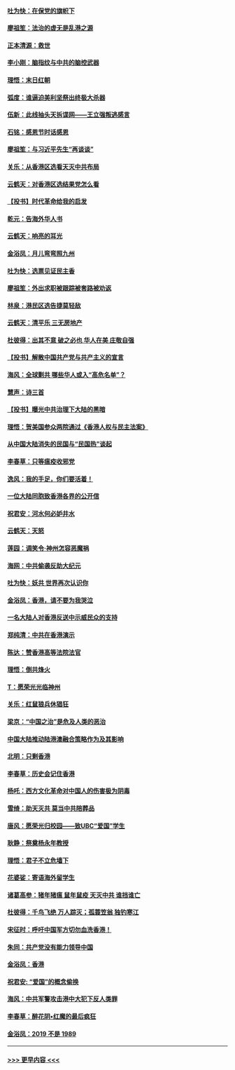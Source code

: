 #### [吐为快：在保党的旗帜下](../pages/nsc993/n11691188.md?t=11302211) 
#### [廖祖笙：法治的虚无是乱港之源](../pages/nsc993/n11690605.md?t=11302211) 
#### [正本清源：救世](../pages/nsc993/n11689134.md?t=11302211) 
#### [李小刚：脑指纹与中共的脑控武器](../pages/nsc993/n11688900.md?t=11302211) 
#### [理悟：末日红朝](../pages/nsc993/n11688829.md?t=11302211) 
#### [弧度：谁逼迫美利坚祭出终极大杀器](../pages/nsc993/n11688735.md?t=11302211) 
#### [伍新：此线抽头天拆谍网——王立强叛逃感言](../pages/nsc993/n11687981.md?t=11302211) 
#### [石铭：感恩节时话感恩](../pages/nsc993/n11687568.md?t=11302211) 
#### [廖祖笙：与习近平先生“再谈谈”](../pages/nsc993/n11687005.md?t=11302211) 
#### [关乐：从香港区选看天灭中共布局](../pages/nsc993/n11686647.md?t=11302211) 
#### [云鹤天：对香港区选结果党怎么看](../pages/nsc993/n11686216.md?t=11302211) 
#### [【投书】时代革命给我的启发](../pages/nsc993/n11684287.md?t=11302211) 
#### [乾元：告海外华人书](../pages/nsc993/n11684044.md?t=11302211) 
#### [云鹤天：响亮的耳光](../pages/nsc993/n11684254.md?t=11302211) 
#### [金浴凤：月儿弯弯照九州](../pages/nsc993/n11684231.md?t=11302211) 
#### [吐为快：选票见证民主香](../pages/nsc993/n11684206.md?t=11302211) 
#### [廖祖笙：外出求职被跟踪被套路被劝返](../pages/nsc993/n11683874.md?t=11302211) 
#### [林泉：港民区选告捷莫轻敌](../pages/nsc993/n11683930.md?t=11302211) 
#### [云鹤天：清平乐 三无房地产](../pages/nsc993/n11681521.md?t=11302211) 
#### [杜彼得：出其不意 破之必也 华人在美 庄敬自强](../pages/nsc993/n11679554.md?t=11302211) 
#### [【投书】解散中国共产党与共产主义的宣言](../pages/nsc993/n11679177.md?t=11302211) 
#### [海风：全球剿共 哪些华人或入“高危名单”？](../pages/nsc993/n11678617.md?t=11302211) 
#### [慧声：诗三首](../pages/nsc993/n11678848.md?t=11302211) 
#### [【投书】曝光中共治理下大陆的黑暗](../pages/nsc993/n11678674.md?t=11302211) 
#### [理悟：贺美国参众两院通过《香港人权与民主法案》](../pages/nsc993/n11678104.md?t=11302211) 
#### [从中国大陆消失的民国与“民国热”谈起](../pages/nsc993/n11678075.md?t=11302211) 
#### [李春草：只等瘟疫收邪党](../pages/nsc993/n11677308.md?t=11302211) 
#### [逸风：我的手足，你们要活着！](../pages/nsc993/n11676352.md?t=11302211) 
#### [一位大陆同胞致香港各界的公开信](../pages/nsc993/n11675761.md?t=11302211) 
#### [祝君安：河水何必妒井水](../pages/nsc993/n11675746.md?t=11302211) 
#### [云鹤天：天怒](../pages/nsc993/n11675718.md?t=11302211) 
#### [莲园：调笑令‧神州怎容恶魔祸](../pages/nsc993/n11675648.md?t=11302211) 
#### [海网：中共偷袭反助大纪元](../pages/nsc993/n11673515.md?t=11302211) 
#### [吐为快：妖共 世界再次认识你](../pages/nsc993/n11673506.md?t=11302211) 
#### [金浴凤：香港，请不要为我哭泣](../pages/nsc993/n11673248.md?t=11302211) 
#### [一名大陆人对香港反送中示威民众的支持](../pages/nsc993/n11672615.md?t=11302211) 
#### [郑纯清：中共在香港演示](../pages/nsc993/n11670539.md?t=11302211) 
#### [陈达：赞香港高等法院法官](../pages/nsc993/n11669542.md?t=11302211) 
#### [理悟：倒共烽火](../pages/nsc993/n11668844.md?t=11302211) 
#### [T：愿荣光光临神州](../pages/nsc993/n11668421.md?t=11302211) 
#### [关乐：红鼠狼兵休猖狂](../pages/nsc993/n11668378.md?t=11302211) 
#### [梁京：“中国之治”是危及人类的恶治](../pages/nsc993/n11668328.md?t=11302211) 
#### [中国大陆推动陆港澳融合策略作为及其影响](../pages/nsc993/n11668157.md?t=11302211) 
#### [北明：只剩香港](../pages/nsc993/n11668002.md?t=11302211) 
#### [李春草：历史会记住香港](../pages/nsc993/n11667927.md?t=11302211) 
#### [杨吒：西方文化革命对中国人的伤害极为阴毒](../pages/nsc993/n11664521.md?t=11302211) 
#### [雪绮：助天灭共 莫当中共陪葬品](../pages/nsc993/n11662650.md?t=11302211) 
#### [唐风：愿荣光归校园——致UBC“爱国”学生](../pages/nsc993/n11662194.md?t=11302211) 
#### [耿静：祭奠杨永年教授](../pages/nsc993/n11662514.md?t=11302211) 
#### [理悟：君子不立危墙下](../pages/nsc993/n11662172.md?t=11302211) 
#### [花婆娑：寄语海外留学生](../pages/nsc993/n11662121.md?t=11302211) 
#### [诸葛高参：猪年猪瘟 鼠年鼠疫 天灭中共 谁挡谁亡](../pages/nsc993/n11661980.md?t=11302211) 
#### [杜彼得：千鸟飞绝 万人踪灭；孤蓑笠翁 独钓寒江](../pages/nsc993/n11661170.md?t=11302211) 
#### [宋征时：呼吁中国军方切勿血洗香港！](../pages/nsc993/n11415318.md?t=11302211) 
#### [朱同：共产党没有能力领导中国](../pages/nsc993/n11660421.md?t=11302211) 
#### [金浴凤：香港](../pages/nsc993/n11660419.md?t=11302211) 
#### [祝君安: “爱国”的概念偷换](../pages/nsc993/n11659706.md?t=11302211) 
#### [海风：中共军警攻击港中大犯下反人类罪](../pages/nsc993/n11659632.md?t=11302211) 
#### [李春草：醉花阴•红魔的最后疯狂](../pages/nsc993/n11659287.md?t=11302211) 
#### [金浴凤：2019 不是 1989](../pages/nsc993/n11657663.md?t=11302211) 

----
#### [ >>> 更早内容 <<< ](../indexes/nsc993-earlier.md)
